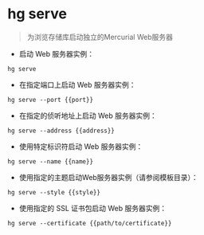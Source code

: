 # hg serve

> 为浏览存储库启动独立的Mercurial Web服务器

- 启动 Web 服务器实例：

`hg serve`

- 在指定端口上启动 Web 服务器实例：

`hg serve --port {{port}}`

- 在指定的侦听地址上启动 Web 服务器实例：

`hg serve --address {{address}}`

- 使用特定标识符启动 Web 服务器实例：

`hg serve --name {{name}}`

- 使用指定的主题启动Web服务器实例（请参阅模板目录）：

`hg serve --style {{style}}`

- 使用指定的 SSL 证书包启动 Web 服务器实例：

`hg serve --certificate {{path/to/certificate}}`

[#]: contributors: ([潘潘]，[Judie])